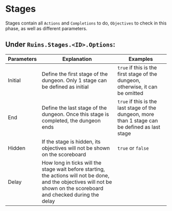 # Stages

Stages contain all `Actions` and `Completions` to do, `Objectives` to check in this phase, as well as different parameters.

## Under `Ruins.Stages.<ID>.Options`:

<table data-full-width="false"><thead><tr><th>Parameters</th><th>Explanation</th><th>Examples</th></tr></thead><tbody><tr><td>Initial</td><td>Define the first stage of the dungeon. Only 1 stage can be defined as initial</td><td><code>true</code> if this is the first stage of the dungeon, otherwise, it can be omitted</td></tr><tr><td>End</td><td>Define the last stage of the dungeon. Once this stage is completed, the dungeon ends</td><td><code>true</code> if this is the last stage of the dungeon, more than 1 stage can be defined as last stage</td></tr><tr><td>Hidden</td><td>If the stage is hidden, its objectives will not be shown on the scoreboard</td><td><code>true</code> or <code>false</code></td></tr><tr><td>Delay</td><td>How long in ticks will the stage wait before starting, the actions will not be done, and the objectives will not be shown on the scoreboard and checked during the delay</td><td></td></tr></tbody></table>

